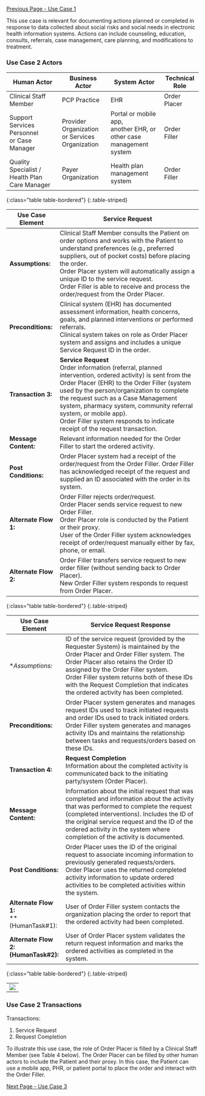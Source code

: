 [Previous Page - Use Case 1](UseCase1.html)

This use case is relevant for documenting actions planned or completed in response to data collected about social risks and social needs in electronic health information systems.  Actions can include counseling, education, consults, referrals, case management, care planning, and modifications to treatment. 



### Use Case 2 Actors

|**Human Actor**         | **Business Actor**   | **System Actor** | **Technical Role**            |
|--------------------------|---------------------------|--------------------------|--------------------------|
| Clinical Staff Member    | PCP Practice   | EHR  | Order Placer        |
| Support Services Personnel <br> or Case Manager | Provider Organization <br> or Services Organization  | Portal or mobile app, <br> another EHR, or <br> other case management system | Order Filler       |
| Quality Specialist / Health Plan Care Manager    | Payer Organization   | Health plan management system  | Order Filler        |
{:class="table table-bordered"}
{:.table-striped}

|**Use Case Element**         | **Service Request**   | 
|--------------------------|---------------------------|
| **Assumptions:**    | Clinical Staff Member consults the Patient on order options and works with the Patient to understand preferences (e.g., preferred suppliers, out of pocket costs) before placing the order. <br> Order Placer system will automatically assign a unique ID to the service request. <br> Order Filler is able to receive and process the order/request from the Order Placer.   | 
| **Preconditions:**       | Clinical system (EHR) has documented assessment information, health concerns, goals, and planned interventions or performed referrals. <br> Clinical system takes on role as Order Placer system and assigns and includes a unique Service Request ID in the order. 
| **Transaction 3:**| **Service Request**  <br> Order information (referral, planned intervention, ordered activity) is sent from the Order Placer (EHR) to the Order Filler (system used by the person/organization to complete the request such as a Case Management system, pharmacy system, community referral system, or mobile app). <br> Order Filler system responds to indicate receipt of the request transaction.|
| **Message Content:**  | Relevant information needed for the Order Filler to start the ordered activity.|
| **Post Conditions:** | Order Placer system had a receipt of the order/request from the Order Filler. Order Filler has acknowledged receipt of the request and supplied an ID associated with the order in its system. |
|**Alternate Flow 1:** | Order Filler rejects order/request. <br> Order Placer sends service request to new Order Filler. <br> Order Placer role is conducted by the Patient or their proxy. <br> User of the Order Filler system acknowledges receipt of order/request manually either by fax, phone, or email. |
| **Alternate Flow 2:** | Order Filler transfers service request to new order filler (without sending back to Order Placer). <br> New Order Filler system responds to request from Order Placer. |
{:class="table table-bordered"}
{:.table-striped}

|**Use Case Element**         | **Service Request Response**   | 
|--------------------------|---------------------------|
| **Assumptions:* | ID of the service request (provided by the Requester System) is maintained by the Order Placer and Order Filler system.  The Order Placer also retains the Order ID assigned by the Order Filler system. <br> Order Filler system returns both of these IDs with the Request Completion that indicates the ordered activity has been completed. |
| **Preconditions:**  | Order Placer system generates and manages request IDs used to track initiated requests and order IDs used to track initiated orders. <br> Order Filler system generates and manages activity IDs and maintains the relationship between tasks and requests/orders based on these IDs.|
| **Transaction 4:**| **Request Completion** <br> Information about the completed activity is communicated back to the initiating party/system (Order Placer).|
| **Message Content:**  | Information about the initial request that was completed and information about the activity that was performed to complete the request (completed interventions).  Includes the ID of the original service request and the ID of the ordered activity in the system where completion of the activity is documented.|
| **Post Conditions:** | Order Placer uses the ID of the original request to associate incoming information to previously generated requests/orders. <br> Order Placer uses the returned completed activity information to update ordered activities to be completed activities within the system. |
| **Alternate Flow 1:** <br> **(HumanTask#1): | User of Order Filler system contacts the organization placing the order to report that the ordered activity had been completed.|
| **Alternate Flow 2:** <br> **(HumanTask#2):** | User of Order Placer system validates the return request information and marks the ordered activities as completed in the system. |
{:class="table table-bordered"}
{:.table-striped}


<table><tr><td><img src="U2F2.png" /></td></tr></table>

### Use Case 2 Transactions

Transactions:
1.	Service Request
2.	Request Completion

To illustrate this use case, the role of Order Placer is filled by a Clinical Staff Member (see Table 4 below).  The Order Placer can be filled by other human actors to include the Patient and their proxy.  In this case, the Patient can use a mobile app, PHR, or patient portal to place the order and interact with the Order Filler.  

[Next Page - Use Case 3](UseCase3.html)